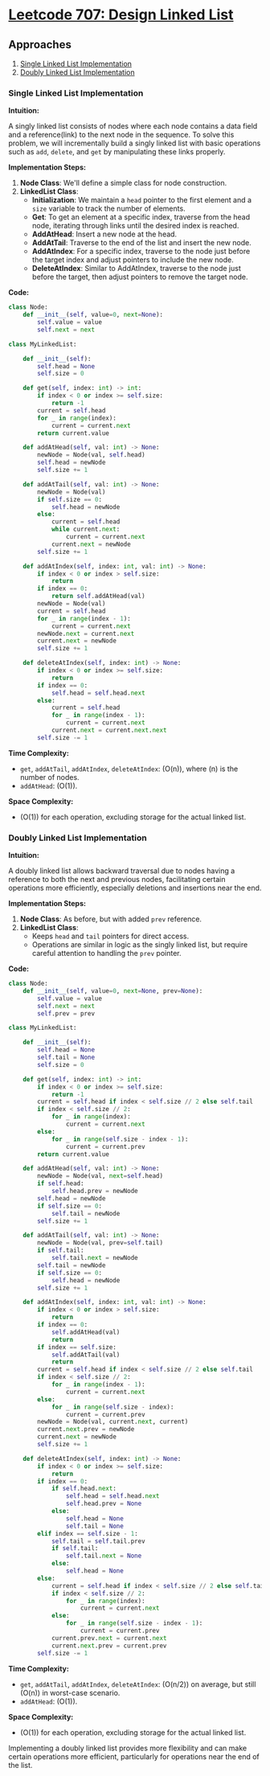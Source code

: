 # [Leetcode 707: Design Linked List](https://leetcode.com/problems/design-linked-list/)

## Approaches
1. [Single Linked List Implementation](#single-linked-list-implementation)
2. [Doubly Linked List Implementation](#doubly-linked-list-implementation)

### Single Linked List Implementation

**Intuition:**

A singly linked list consists of nodes where each node contains a data field and a reference(link) to the next node in the sequence. To solve this problem, we will incrementally build a singly linked list with basic operations such as `add`, `delete`, and `get` by manipulating these links properly.

**Implementation Steps:**

1. **Node Class**: We'll define a simple class for node construction.
2. **LinkedList Class**: 
    - **Initialization**: We maintain a `head` pointer to the first element and a `size` variable to track the number of elements.
    - **Get**: To get an element at a specific index, traverse from the head node, iterating through links until the desired index is reached.
    - **AddAtHead**: Insert a new node at the head.
    - **AddAtTail**: Traverse to the end of the list and insert the new node.
    - **AddAtIndex**: For a specific index, traverse to the node just before the target index and adjust pointers to include the new node.
    - **DeleteAtIndex**: Similar to AddAtIndex, traverse to the node just before the target, then adjust pointers to remove the target node.

**Code:**
```python
class Node:
    def __init__(self, value=0, next=None):
        self.value = value
        self.next = next

class MyLinkedList:

    def __init__(self):
        self.head = None
        self.size = 0

    def get(self, index: int) -> int:
        if index < 0 or index >= self.size:
            return -1
        current = self.head
        for _ in range(index):
            current = current.next
        return current.value

    def addAtHead(self, val: int) -> None:
        newNode = Node(val, self.head)
        self.head = newNode
        self.size += 1

    def addAtTail(self, val: int) -> None:
        newNode = Node(val)
        if self.size == 0:
            self.head = newNode
        else:
            current = self.head
            while current.next:
                current = current.next
            current.next = newNode
        self.size += 1

    def addAtIndex(self, index: int, val: int) -> None:
        if index < 0 or index > self.size:
            return
        if index == 0:
            return self.addAtHead(val)
        newNode = Node(val)
        current = self.head
        for _ in range(index - 1):
            current = current.next
        newNode.next = current.next
        current.next = newNode
        self.size += 1

    def deleteAtIndex(self, index: int) -> None:
        if index < 0 or index >= self.size:
            return
        if index == 0:
            self.head = self.head.next
        else:
            current = self.head
            for _ in range(index - 1):
                current = current.next
            current.next = current.next.next
        self.size -= 1
```
**Time Complexity:**
- `get`, `addAtTail`, `addAtIndex`, `deleteAtIndex`: \(O(n)\), where \(n\) is the number of nodes.
- `addAtHead`: \(O(1)\).

**Space Complexity:**
- \(O(1)\) for each operation, excluding storage for the actual linked list.

### Doubly Linked List Implementation

**Intuition:**

A doubly linked list allows backward traversal due to nodes having a reference to both the next and previous nodes, facilitating certain operations more efficiently, especially deletions and insertions near the end.

**Implementation Steps:**

1. **Node Class**: As before, but with added `prev` reference.
2. **LinkedList Class**:
    - Keeps `head` and `tail` pointers for direct access.
    - Operations are similar in logic as the singly linked list, but require careful attention to handling the `prev` pointer.

**Code:**
```python
class Node:
    def __init__(self, value=0, next=None, prev=None):
        self.value = value
        self.next = next
        self.prev = prev

class MyLinkedList:

    def __init__(self):
        self.head = None
        self.tail = None
        self.size = 0

    def get(self, index: int) -> int:
        if index < 0 or index >= self.size:
            return -1
        current = self.head if index < self.size // 2 else self.tail
        if index < self.size // 2:
            for _ in range(index):
                current = current.next
        else:
            for _ in range(self.size - index - 1):
                current = current.prev
        return current.value

    def addAtHead(self, val: int) -> None:
        newNode = Node(val, next=self.head)
        if self.head:
            self.head.prev = newNode
        self.head = newNode
        if self.size == 0:
            self.tail = newNode
        self.size += 1

    def addAtTail(self, val: int) -> None:
        newNode = Node(val, prev=self.tail)
        if self.tail:
            self.tail.next = newNode
        self.tail = newNode
        if self.size == 0:
            self.head = newNode
        self.size += 1

    def addAtIndex(self, index: int, val: int) -> None:
        if index < 0 or index > self.size:
            return
        if index == 0:
            self.addAtHead(val)
            return
        if index == self.size:
            self.addAtTail(val)
            return
        current = self.head if index < self.size // 2 else self.tail
        if index < self.size // 2:
            for _ in range(index - 1):
                current = current.next
        else:
            for _ in range(self.size - index):
                current = current.prev
        newNode = Node(val, current.next, current)
        current.next.prev = newNode
        current.next = newNode
        self.size += 1

    def deleteAtIndex(self, index: int) -> None:
        if index < 0 or index >= self.size:
            return
        if index == 0:
            if self.head.next:
                self.head = self.head.next
                self.head.prev = None
            else:
                self.head = None
                self.tail = None
        elif index == self.size - 1:
            self.tail = self.tail.prev
            if self.tail:
                self.tail.next = None
            else:
                self.head = None
        else:
            current = self.head if index < self.size // 2 else self.tail
            if index < self.size // 2:
                for _ in range(index):
                    current = current.next
            else:
                for _ in range(self.size - index - 1):
                    current = current.prev
            current.prev.next = current.next
            current.next.prev = current.prev
        self.size -= 1
```
**Time Complexity:**
- `get`, `addAtTail`, `addAtIndex`, `deleteAtIndex`: \(O(n/2)\) on average, but still \(O(n)\) in worst-case scenario.
- `addAtHead`: \(O(1)\).

**Space Complexity:**
- \(O(1)\) for each operation, excluding storage for the actual linked list.

Implementing a doubly linked list provides more flexibility and can make certain operations more efficient, particularly for operations near the end of the list.

